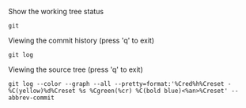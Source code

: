 Show the working tree status
```
git
```

Viewing the commit history (press 'q' to exit)
```
git log
```

Viewing the source tree (press 'q' to exit)
```
git log --color --graph --all --pretty=format:'%Cred%h%Creset -%C(yellow)%d%Creset %s %Cgreen(%cr) %C(bold blue)<%an>%Creset' --abbrev-commit
```